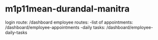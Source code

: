 # m1p11mean-durandal-manitra
login route:
  /dashboard
employee routes:
  -list of appointments:
    /dashboard/employee-appointments
  -daily tasks: 
    /dashboard/employee-daily-tasks

